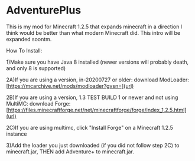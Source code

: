 # AdventurePlus

This is my mod for Minecraft 1.2.5 that expands minecraft in a direction I think would be better than what modern Minecraft did. This intro will be expanded soontm.


How To Install:


1)Make sure you have Java 8 installed (newer versions will probably death, and only 8 is supported)

2A)If you are using a version, in-20200727 or older: download ModLoader: [https://mcarchive.net/mods/modloader?gvsn=](url)

2B)If you are using a version, 1.3 TEST BUILD 1 or newer and not using MultiMC: download Forge: [https://files.minecraftforge.net/net/minecraftforge/forge/index_1.2.5.html](url)

2C)If you are using multimc, click "Install Forge" on a Minecraft 1.2.5 instance

3)Add the loader you just downloaded (if you did not follow step 2C) to minecraft.jar, THEN add Adventure+ to minecraft.jar. 
